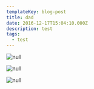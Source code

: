 ```yaml
---
templateKey: blog-post
title: dad
date: 2016-12-17T15:04:10.000Z
description: test
tags:
  - test
---
```

![null](/img/Dad-May-copy.JPG)

![null](/img/Dad-painting-install.JPG)

![null](/img/Dad-In-Yellow-copy.JPG)
